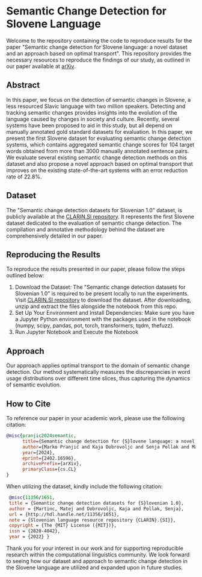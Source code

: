 # Semantic Change Detection for Slovene Language

Welcome to the repository containing the code to reproduce results for the paper "Semantic change detection for Slovene language: a novel dataset and an approach based on optimal transport". This repository provides the necessary resources to reproduce the findings of our study, as outlined in our paper available at [arXiv](https://arxiv.org/abs/2402.16596).

## Abstract

In this paper, we focus on the detection of semantic changes in Slovene, a less resourced Slavic language with two million speakers. Detecting and tracking semantic changes provides insights into the evolution of the language caused by changes in society and culture. Recently, several systems have been proposed to aid in this study, but all depend on manually annotated gold standard datasets for evaluation. In this paper, we present the first Slovene dataset for evaluating semantic change detection systems, which contains aggregated semantic change scores for 104 target words obtained from more than 3000 manually annotated sentence pairs. We evaluate several existing semantic change detection methods on this dataset and also propose a novel approach based on optimal transport that improves on the existing state-of-the-art systems with an error reduction rate of 22.8%. 

## Dataset

The "Semantic change detection datasets for Slovenian 1.0" dataset, is publicly available at the [CLARIN.SI repository](http://hdl.handle.net/11356/1651). It represents the first Slovene dataset dedicated to the evaluation of semantic change detection. The compilation and annotative methodology behind the dataset are comprehensively detailed in our paper.

## Reproducing the Results

To reproduce the results presented in our paper, please follow the steps outlined below:

1) Download the Dataset: The "Semantic change detection datasets for Slovenian 1.0" is required to be present locally to run the experiments. Visit  [CLARIN.SI repository](http://hdl.handle.net/11356/1651) to download the dataset. After downloading, unzip and extract the files alongside the notebook from this repo.
2) Set Up Your Environment and Install Dependencies: Make sure you have a Jupyter Python environment with the packages used in the notebook (numpy, scipy, pandas, pot, torch, transformers, tqdm, thefuzz).
3) Run Jupyter Notebook and Execute the Notebook

## Approach

Our approach applies optimal transport to the domain of semantic change detection. Our method systematically measures the discrepancies in word usage distributions over different time slices, thus capturing the dynamics of semantic evolution.

## How to Cite

To reference our paper in your academic work, please use the following citation:

```bibtex
@misc{pranjic2024semantic,
      title={Semantic change detection for {S}lovene language: a novel dataset and an approach based on optimal transport}, 
      author={Marko Pranjić and Kaja Dobrovoljc and Senja Pollak and Matej Martinc},
      year={2024},
      eprint={2402.16596},
      archivePrefix={arXiv},
      primaryClass={cs.CL}
}
```

When utilizing the dataset, kindly include the following citation:

```bibtex
 @misc{11356/1651,
 title = {Semantic change detection datasets for {S}lovenian 1.0},
 author = {Martinc, Matej and Dobrovoljc, Kaja and Pollak, Senja},
 url = {http://hdl.handle.net/11356/1651},
 note = {Slovenian language resource repository {CLARIN}.{SI}},
 copyright = {The {MIT} License ({MIT})},
 issn = {2820-4042},
 year = {2022} }
```

Thank you for your interest in our work and for supporting reproducible research within the computational linguistics community. We look forward to seeing how our dataset and approach to semantic change detection in the Slovene language are utilized and expanded upon in future studies.
